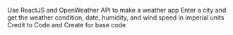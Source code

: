 Use ReactJS and OpenWeather API to make a weather app
Enter a city and get the weather condition, date, humidity, and wind speed in imperial units
Credit to Code and Create for base code
